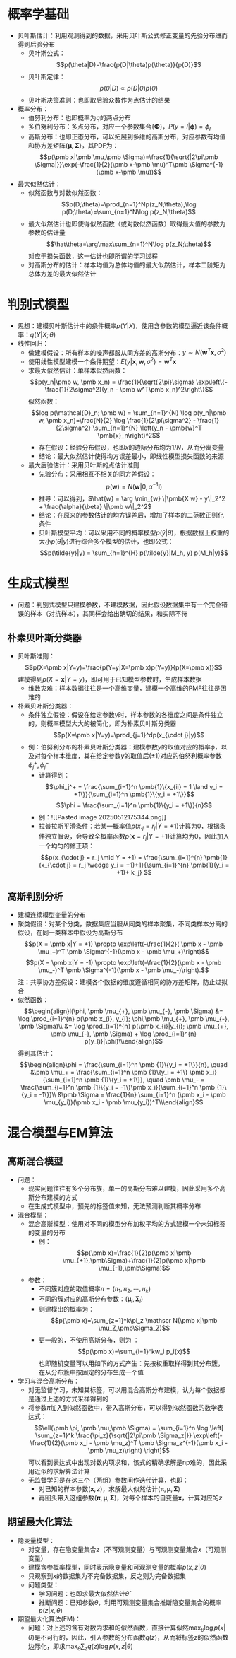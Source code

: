 # 概率学基础
- 贝叶斯估计：利用观测得到的数据，采用贝叶斯公式修正变量的先验分布进而得到后验分布
	- 贝叶斯公式：$$p(\theta|D)=\frac{p(D|\theta)p(\theta)}{p(D)}$$
	- 贝叶斯定律：$$p(\theta|D)∝ {p(D|\theta)p(\theta)}$$
	- 贝叶斯决策准则：也即取后验众数作为点估计的结果
- 概率分布：
	- 伯努利分布：也即概率为$q$的两点分布
	- 多伯努利分布：多点分布，对应一个参数集合$\{\pmb \Phi\}$，$P(y=l|\pmb \phi)=\phi_l$
	- 高斯分布：也即正态分布，可以拓展到多维的高斯分布，对应参数有均值和协方差矩阵$\{\pmb{\mu,\Sigma}\}$，其PDF为：$$p(\pmb x|\pmb \mu,\pmb \Sigma)=\frac{1}{\sqrt{|2\pi\pmb \Sigma|}}\exp(-\frac{1}{2}(\pmb x-\pmb \mu)^T\pmb \Sigma^{-1}(\pmb x-\pmb \mu))$$
- 最大似然估计：
	- 似然函数与对数似然函数：$$p(D;\theta)=\prod_{n=1}^Np(z_N;\theta),\log p(D;\theta)=\sum_{n=1}^N\log p(z_N;\theta)$$
	- 最大似然估计也即使得似然函数（或对数似然函数）取得最大值的参数为参数的估计量$$\hat\theta=\arg\max\sum_{n=1}^N\log p(z_N;\theta)$$对应于损失函数，这一估计也即所谓的学习过程
	- 对高斯分布的估计：样本均值为总体均值的最大似然估计，样本二阶矩为总体方差的最大似然估计
# 判别式模型
- 思想：建模贝叶斯估计中的条件概率$p(Y|X)$，使用含参数的模型逼近该条件概率：$q(Y|X;\theta)$
- 线性回归：
	- 做建模假设：所有样本的噪声都服从同方差的高斯分布：$y\sim N(\pmb w^T\pmb x,\sigma^2)$
	- 使用线性模型建模一个条件期望：$E(y|\pmb x,\pmb w,\sigma^2)=\pmb w^T\pmb x$
	- 求最大似然估计：单样本似然函数：$$p(y_n|\pmb w, \pmb x_n) = \frac{1}{\sqrt{2\pi}\sigma} \exp\left\{-\frac{1}{2\sigma^2}(y_n - \pmb w^T\pmb x_n)^2\right\}$$似然函数：$$log p(\mathcal{D}_n; \pmb w)  = \sum_{n=1}^{N} \log p(y_n|\pmb w, \pmb x_n)=\frac{N}{2} \log \frac{1}{2\pi\sigma^2} - \frac{1}{2\sigma^2} \sum_{n=1}^{N} \left(y_n - \pmb{w}^T \pmb{x}_n\right)^2$$
		- 存在假设：经验分布假设，也即$x$的边际分布均为$1/N$，从而分离变量
		- 结论：最大似然估计使得均方误差最小，即线性模型损失函数的来源
	- 最大后验估计：采用贝叶斯的点估计准则
		- 先验分布：采用相互不相关的同方差假设：$$p(\pmb w)=N(\pmb w|0,\alpha^{-1}\pmb I)$$
		- 推导：可以得到，$\hat{w} = \arg \min_{w} \|\pmb{X w} - y\|_2^2 + \frac{\alpha}{\beta} \|\pmb w\|_2^2$
		- 结论：在原来的参数估计的均方误差后，增加了样本的二范数正则化条件
		- 贝叶斯模型平均：可以采用不同的概率模型$p(\tilde y|\theta)$，根据数据上权重的大小$p(\theta|y)$进行综合多个模型的估计，也即公式：$$p(\tilde{y}|y) = \sum_{h=1}^{H} p(\tilde{y}|M_h, y) p(M_h|y)$$
# 生成式模型
- 问题：判别式模型只建模参数，不建模数据，因此假设数据集中有一个完全错误的样本（对抗样本），其同样会给出确切的结果，和实际不符
## 朴素贝叶斯分类器
- 贝叶斯准则：$$p(X=\pmb x|Y=y)=\frac{p(Y=y|X=\pmb x)p(Y=y)}{p(X=\pmb x)}$$建模得到$p(X=\pmb x|Y=y)$，即可用于已知模型参数时，生成样本数据
	- 维数灾难：样本数据往往是一个高维变量，建模一个高维的PMF往往是困难的
- 朴素贝叶斯分类器：
	- 条件独立假设：假设在给定参数$y$时，样本参数的各维度之间是条件独立的，则概率模型大大的被简化，即为朴素贝叶斯分类器$$p(X=\pmb x|Y=y)=\prod_{j=1}^dp(x_{\cdot j}|y)$$
	- 例：伯努利分布的朴素贝叶斯分类器：建模参数$y$的取值对应的概率$\phi$，以及对每个样本维度，其在给定参数$y$的取值后($\pm 1$)对应的伯努利概率参数$\phi_j^+,\phi_j^-$
		- 计算得到：$$\phi_j^+ = \frac{\sum_{i=1}^n \pmb{1}\{x_{ij} = 1 \land y_i = +1\}}{\sum_{i=1}^n \pmb{1}\{y_i = +1\}}$$$$\phi = \frac{\sum_{i=1}^n \pmb{1}\{y_i = +1\}}{n}$$
		- 例：![[Pasted image 20250512175344.png]]
		- 拉普拉斯平滑条件：若某一概率值$p(x_{\cdot j}=r_j|Y=+1)$计算为0，根据条件独立假设，会导致全概率函数$p(\pmb x=r_j|Y=+1)$计算均为0，因此加入一个均匀的修正项：$$p(x_{\cdot j} = r_j \mid Y = +1) = \frac{\sum_{i=1}^{n} \pmb{1}(x_{\cdot j} = r_j \wedge y_i = +1)+1}{\sum_{i=1}^{n} \pmb{1}(y_i = +1)+ k_j} $$

## 高斯判别分析
- 建模连续模型变量的分布
- 聚类假设：对某个分类，数据集应当服从同类的样本聚集，不同类样本分离的假设，在同一类样本中假设为高斯分布$$p(X = \pmb x|Y = +1) \propto \exp\left(-\frac{1}{2}( \pmb x - \pmb \mu_+)^T \pmb \Sigma^{-1}(\pmb x - \pmb \mu_+)\right)$$$$p(X = \pmb x|Y = -1) \propto \exp\left(-\frac{1}{2}(\pmb x - \pmb \mu_-)^T \pmb \Sigma^{-1}(\pmb x - \pmb \mu_-)\right).$$注：共享协方差假设：建模各个数据的维度遵循相同的协方差矩阵，防止过拟合
- 似然函数：$$\begin{align}l(\phi, \pmb \mu_{+}, \pmb \mu_{-}, \pmb \Sigma) &= \log \prod_{i=1}^{n} p(\pmb x_{i}, y_{i}; \phi,\pmb  \mu_{+}, \pmb \mu_{-}, \pmb \Sigma)\\ &= \log \prod_{i=1}^{n} p(\pmb x_{i}|y_{i}; \pmb \mu_{+}, \pmb \mu_{-}, \pmb \Sigma) + \log \prod_{i=1}^{n} p(y_{i}|\phi)\\\end{align}$$得到其估计：$$\begin{align}\phi = \frac{\sum_{i=1}^n \pmb {1}\{y_i = +1\}}{n}, \quad
&\pmb \mu_+ = \frac{\sum_{i=1}^n \pmb {1}\{y_i = +1\} \pmb x_i}{\sum_{i=1}^n \pmb {1}\{y_i = +1\}}, \quad
\pmb \mu_- = \frac{\sum_{i=1}^n \pmb {1}\{y_i = -1\}\pmb  x_i}{\sum_{i=1}^n \pmb {1}\{y_i = -1\}}\\ &\pmb \Sigma = \frac{1}{n} \sum_{i=1}^n (\pmb x_i - \pmb \mu_{y_i})(\pmb x_i - \pmb \mu_{y_i})^T\\\end{align}$$
# 混合模型与EM算法
## 高斯混合模型
- 问题：
	- 现实问题往往有多个分布族，单一的高斯分布难以建模，因此采用多个高斯分布建模的方式
	- 在生成式模型中，预先的标签值未知，无法预测判断其概率分布
- 混合模型：
	- 混合高斯模型：使用对不同的模型分布加权平均的方式建模一个未知标签的变量的分布
		- 例：$$p(\pmb x)=\frac{1}{2}p(\pmb x|\pmb \mu_{+1},\pmb\Sigma)+\frac{1}{2}p(\pmb x|\pmb \mu_{-1},\pmb\Sigma)$$
	- 参数：
		- 不同簇对应的取值概率$\pi=(\pi_1,\pi_2,\cdots,\pi_k)$
		- 不同的簇对应的高斯分布参数：$(\pmb \mu_i,\pmb\Sigma_i)$
		- 则建模出的概率为：$$p(\pmb x)=\sum_{z=1}^k\pi_z \mathscr N(\pmb x|\pmb \mu_Z,\pmb\Sigma_Z)$$
		- 更一般的，不使用高斯分布，则为
		  ：$$p(\pmb x)=\sum_{i=1}^kw_i p_i(x)$$也即随机变量可以用如下的方式产生：先按权重取样得到其分布簇，在从分布簇中按固定的分布生成一个值
- 学习与混合高斯分布：
	- 对无监督学习，未知其标签，可以用混合高斯分布建模，认为每个数据都是通过上述的方式采样得到的
	- 将参数$\pi$加入到似然函数中，带入高斯分布，可以得到似然函数的数学表达式：$$\ell(\pmb \pi, \pmb \mu,\pmb  \Sigma) = \sum_{i=1}^n \log \left[ \sum_{z=1}^k \frac{\pi_z}{\sqrt{|2\pi\pmb \Sigma_z|}} \exp\left(-\frac{1}{2}(\pmb x_i - \pmb \mu_z)^T \pmb \Sigma_z^{-1}(\pmb x_i - \pmb \mu_z)\right) \right]$$可以看到表达式中出现对数内项求和，该式的精确求解是np难的，因此采用近似的求解算法计算
	- 无监督学习是在这三个（两组）参数间作迭代计算，也即：
		- 对已知的样本参数$(\pmb x,z)$，求解最大似然估计$(\pmb \pi, \pmb \mu,\pmb  \Sigma)$
		- 再回头带入这组参数$(\pmb \pi, \pmb \mu,\pmb  \Sigma)$，对每个样本的自变量$\pmb x$，计算对应的$z$
## 期望最大化算法
- 隐变量模型：
	- 对变量，存在隐变量集合$z$（不可观测变量）与可观测变量集合$x$（可观测变量）
	- 建模含参概率模型，同时表示隐变量和可观测变量的概率$p(x,z|\theta)$
	- 只观察到$x$的数据集为不完备数据集，反之则为完备数据集
	- 问题类型：
		- 学习问题：也即求最大似然估计$\hat \theta$
		- 推断问题：已知参数$\theta$，利用可观测变量集合推断隐变量集合的概率$p(z|x,\theta)$
- 期望最大化算法(EM)：
	- 问题：对上述的含有对数内求和的似然函数，直接计算似然$\max_\theta\log p (x|\theta)$是不可行的，因此，引入参数的分布函数$q(z)$，从而将标签$z$的似然函数边际化，即求$\max_\theta\sum_zq(z)\log p(x,z|\theta)$
